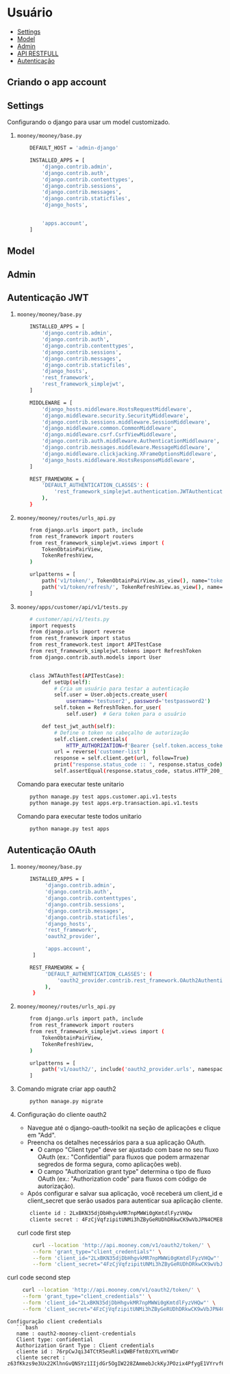 # Usuário

- [Settings](#docs/django/usuario/settings.md)
- [Model](#docs/django/usuario/model.md)
- [Admin](#docs/django/usuario/admin.md)
- [API RESTFULL](#docs/django/usuario/api-restfull.md)
- [Autenticação](#docs/django/usuario/autenticacao.md)

## Criando o app account

## Settings

Configurando o django para usar um model customizado.

1. `mooney/mooney/base.py`

   ```bash
       DEFAULT_HOST = 'admin-django'

       INSTALLED_APPS = [
           'django.contrib.admin',
           'django.contrib.auth',
           'django.contrib.contenttypes',
           'django.contrib.sessions',
           'django.contrib.messages',
           'django.contrib.staticfiles',
           'django_hosts',


           'apps.account',
       ]
   ```

## Model

## Admin

## Autenticação JWT

1. `mooney/mooney/base.py`

   ```bash
       INSTALLED_APPS = [
           'django.contrib.admin',
           'django.contrib.auth',
           'django.contrib.contenttypes',
           'django.contrib.sessions',
           'django.contrib.messages',
           'django.contrib.staticfiles',
           'django_hosts',
           'rest_framework',
           'rest_framework_simplejwt',
       ]

       MIDDLEWARE = [
           'django_hosts.middleware.HostsRequestMiddleware',
           'django.middleware.security.SecurityMiddleware',
           'django.contrib.sessions.middleware.SessionMiddleware',
           'django.middleware.common.CommonMiddleware',
           'django.middleware.csrf.CsrfViewMiddleware',
           'django.contrib.auth.middleware.AuthenticationMiddleware',
           'django.contrib.messages.middleware.MessageMiddleware',
           'django.middleware.clickjacking.XFrameOptionsMiddleware',
           'django_hosts.middleware.HostsResponseMiddleware',
       ]

       REST_FRAMEWORK = {
           'DEFAULT_AUTHENTICATION_CLASSES': (
               'rest_framework_simplejwt.authentication.JWTAuthentication',
           ),
       }
   ```

2. `mooney/mooney/routes/urls_api.py`

   ```bash
       from django.urls import path, include
       from rest_framework import routers
       from rest_framework_simplejwt.views import (
           TokenObtainPairView,
           TokenRefreshView,
       )

       urlpatterns = [
           path('v1/token/', TokenObtainPairView.as_view(), name="token_obtain_pair"),
           path('v1/token/refresh/', TokenRefreshView.as_view(), name="token_refresh"),
       ]
   ```

3. `mooney/apps/customer/api/v1/tests.py`

   ```bash
       # customer/api/v1/tests.py
       import requests
       from django.urls import reverse
       from rest_framework import status
       from rest_framework.test import APITestCase
       from rest_framework_simplejwt.tokens import RefreshToken
       from django.contrib.auth.models import User


       class JWTAuthTest(APITestCase):
           def setUp(self):
               # Cria um usuário para testar a autenticação
               self.user = User.objects.create_user(
                   username='testuser2', password='testpassword2')
               self.token = RefreshToken.for_user(
                   self.user)  # Gera token para o usuário

           def test_jwt_auth(self):
               # Define o token no cabeçalho de autorização
               self.client.credentials(
                   HTTP_AUTHORIZATION=f'Bearer {self.token.access_token}')
               url = reverse('customer-list')
               response = self.client.get(url, follow=True)
               print("response.status_code :: ", response.status_code)
               self.assertEqual(response.status_code, status.HTTP_200_OK)

   ```

   Comando para executar teste unitario

   ```bash
       python manage.py test apps.customer.api.v1.tests
       python manage.py test apps.erp.transaction.api.v1.tests
   ```

   Comando para executar teste todos unitario

   ```bash
       python manage.py test apps
   ```

## Autenticação OAuth

1. `mooney/mooney/base.py`

   ```bash
       INSTALLED_APPS = [
            'django.contrib.admin',
            'django.contrib.auth',
            'django.contrib.contenttypes',
            'django.contrib.sessions',
            'django.contrib.messages',
            'django.contrib.staticfiles',
            'django_hosts',
            'rest_framework',
            'oauth2_provider',

            'apps.account',
        ]

       REST_FRAMEWORK = {
            'DEFAULT_AUTHENTICATION_CLASSES': (
                'oauth2_provider.contrib.rest_framework.OAuth2Authentication',
            ),
        }
   ```

2. `mooney/mooney/routes/urls_api.py`

   ```bash
       from django.urls import path, include
       from rest_framework import routers
       from rest_framework_simplejwt.views import (
           TokenObtainPairView,
           TokenRefreshView,
       )

       urlpatterns = [
           path('v1/oauth2/', include('oauth2_provider.urls', namespace='oauth2_provider')),
       ]
   ```

3. Comando migrate criar app oauth2

   ```bash
       python manage.py migrate
   ```

4. Configuração do cliente oauth2

   - Navegue até o django-oauth-toolkit na seção de aplicações e clique em "Add".
   - Preencha os detalhes necessários para a sua aplicação OAuth.
     - O campo "Client type" deve ser ajustado com base no seu fluxo OAuth (ex.: "Confidential" para fluxos que podem armazenar segredos de forma segura, como aplicações web).
     - O campo "Authorization grant type" determina o tipo de fluxo OAuth (ex.: "Authorization code" para fluxos com código de autorização).
   - Após configurar e salvar sua aplicação, você receberá um client_id e client_secret que serão usados para autenticar sua aplicação cliente.

   ```bash
       cliente id : 2LxBKN35djDbHhgvkMR7npMWWi0gKmtdlFyzVHQw
       cliente secret : 4FzCjVqfzipitUNMi3hZByGeRUDhDRkwCK9wVbJPN4CME8AxzGnh7KT6Gh6uMOBiCLexZ5EyBeLmPS1IVevpAlJjeionAUqRbZQQN9cG6NjTEtPdnNFDcnPw4znoPfK5
   ```

   curl code first step

   ```bash
        curl --location 'http://api.mooney.com/v1/oauth2/token/' \
        --form 'grant_type="client_credentials"' \
        --form 'client_id="2LxBKN35djDbHhgvkMR7npMWWi0gKmtdlFyzVHQw"' \
        --form 'client_secret="4FzCjVqfzipitUNMi3hZByGeRUDhDRkwCK9wVbJPN4CME8AxzGnh7KT6Gh6uMOBiCLexZ5EyBeLmPS1IVevpAlJjeionAUqRbZQQN9cG6NjTEtPdnNFDcnPw4znoPfK5"'
   ```

curl code second step

```bash
     curl --location 'http://api.mooney.com/v1/oauth2/token/' \
     --form 'grant_type="client_credentials"' \
     --form 'client_id="2LxBKN35djDbHhgvkMR7npMWWi0gKmtdlFyzVHQw"' \
     --form 'client_secret="4FzCjVqfzipitUNMi3hZByGeRUDhDRkwCK9wVbJPN4CME8AxzGnh7KT6Gh6uMOBiCLexZ5EyBeLmPS1IVevpAlJjeionAUqRbZQQN9cG6NjTEtPdnNFDcnPw4znoPfK5"'
```

    Configuração client credentials
       ```bash
       name : oauth2-mooney-client-credentials
       Client type: confidential
       Authorization Grant Type : Client credentials
       cliente id : 76rpCwJqi34TCtR5euRlixQWBFfmt0zXYLvmYWDr
       cliente secret : z63fKkzs9e3Ux22KlhnGvQNSYz1IIjdGr5OgIW228ZAmmebJckKyJPOzix4PfygE1VYrvf68KrT5BgqPyhPWolytvrcrSzXomXqgHA8u6xhILjwdqVHirPdMqVQESUCT

```

```
